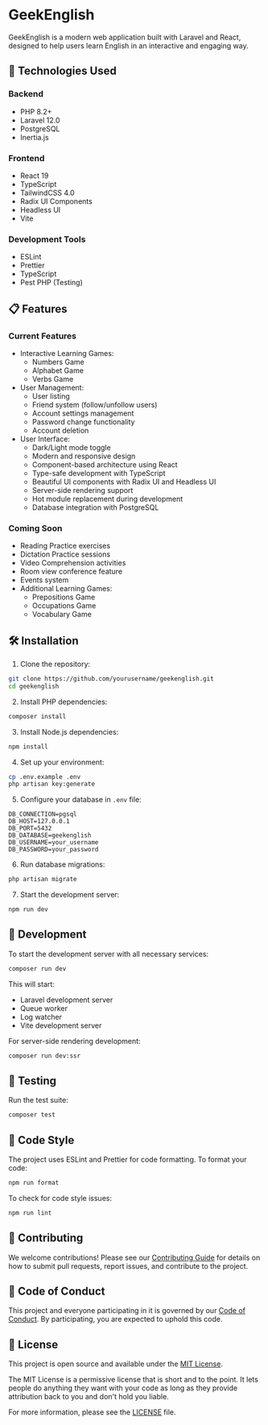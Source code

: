 # GeekEnglish

GeekEnglish is a modern web application built with Laravel and React, designed to help users learn English in an interactive and engaging way.

## 🚀 Technologies Used

### Backend
- PHP 8.2+
- Laravel 12.0
- PostgreSQL
- Inertia.js

### Frontend
- React 19
- TypeScript
- TailwindCSS 4.0
- Radix UI Components
- Headless UI
- Vite

### Development Tools
- ESLint
- Prettier
- TypeScript
- Pest PHP (Testing)

## 📋 Features

### Current Features
- Interactive Learning Games:
  - Numbers Game
  - Alphabet Game
  - Verbs Game
- User Management:
  - User listing
  - Friend system (follow/unfollow users)
  - Account settings management
  - Password change functionality
  - Account deletion
- User Interface:
  - Dark/Light mode toggle
  - Modern and responsive design
  - Component-based architecture using React
  - Type-safe development with TypeScript
  - Beautiful UI components with Radix UI and Headless UI
  - Server-side rendering support
  - Hot module replacement during development
  - Database integration with PostgreSQL

### Coming Soon
- Reading Practice exercises
- Dictation Practice sessions
- Video Comprehension activities
- Room view conference feature
- Events system
- Additional Learning Games:
  - Prepositions Game
  - Occupations Game
  - Vocabulary Game

## 🛠️ Installation

1. Clone the repository:
```bash
git clone https://github.com/yourusername/geekenglish.git
cd geekenglish
```

2. Install PHP dependencies:
```bash
composer install
```

3. Install Node.js dependencies:
```bash
npm install
```

4. Set up your environment:
```bash
cp .env.example .env
php artisan key:generate
```

5. Configure your database in `.env` file:
```
DB_CONNECTION=pgsql
DB_HOST=127.0.0.1
DB_PORT=5432
DB_DATABASE=geekenglish
DB_USERNAME=your_username
DB_PASSWORD=your_password
```

6. Run database migrations:
```bash
php artisan migrate
```

7. Start the development server:
```bash
npm run dev
```

## 🚀 Development

To start the development server with all necessary services:

```bash
composer run dev
```

This will start:
- Laravel development server
- Queue worker
- Log watcher
- Vite development server

For server-side rendering development:

```bash
composer run dev:ssr
```

## 🧪 Testing

Run the test suite:

```bash
composer test
```

## 📝 Code Style

The project uses ESLint and Prettier for code formatting. To format your code:

```bash
npm run format
```

To check for code style issues:

```bash
npm run lint
```

## 🤝 Contributing

We welcome contributions! Please see our [Contributing Guide](CONTRIBUTING.md) for details on how to submit pull requests, report issues, and contribute to the project.

## 📜 Code of Conduct

This project and everyone participating in it is governed by our [Code of Conduct](CODE_OF_CONDUCT.md). By participating, you are expected to uphold this code.

## 📄 License

This project is open source and available under the [MIT License](LICENSE).

The MIT License is a permissive license that is short and to the point. It lets people do anything they want with your code as long as they provide attribution back to you and don't hold you liable.

For more information, please see the [LICENSE](LICENSE) file. 

